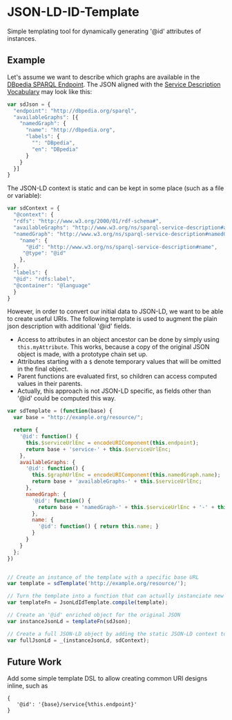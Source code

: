 JSON-LD-ID-Template
===================

Simple templating tool for dynamically generating '@id' attributes of instances.

## Example

Let's assume we want to describe which graphs are available in the [DBpedia SPARQL Endpoint](http://dbpedia.org/sparql).
The JSON aligned with the [Service Description Vocabulary](http://www.w3.org/TR/sparql11-service-description/) may look like this:

```javascript
var sdJson = {
  "endpoint": "http://dbpedia.org/sparql",
  "availableGraphs": [{
    "namedGraph": {
      "name": "http://dbpedia.org",
      "labels": {
        "": "DBpedia",
        "en": "DBpedia"
      }
    }
  }]
}
```


The JSON-LD context is static and can be kept in some place (such as a file or variable):

```javascript
var sdContext = {
  "@context": {
  "rdfs": "http://www.w3.org/2000/01/rdf-schema#",
  "availableGraphs": "http://www.w3.org/ns/sparql-service-description#availableGraphs",
  "namedGraph": "http://www.w3.org/ns/sparql-service-description#namedGraph",
    "name": {
      "@id": "http://www.w3.org/ns/sparql-service-description#name",
     "@type": "@id"
    },
  },
  "labels": {
  "@id": "rdfs:label",
  "@container": "@language"
  }
}
```

However, in order to convert our initial data to JSON-LD, we want to be able to create useful URIs.
The following template is used to augment the plain json description with additional '@id' fields.

- Access to attributes in an object ancestor can be done by  simply using `this.myAttribute`. This works, because a copy of the original JSON object is made, with a prototype chain set up.
- Attributes starting with a `$` denote temporary values that will be omitted in the final object.
- Parent functions are evaluated first, so children can access computed values in their parents.
- Actually, this approach is not JSON-LD specific, as fields other than '@id' could be computed this way.

```javascript
var sdTemplate = (function(base) {
  var base = "http://example.org/resource/";

  return {
    '@id': function() {
      this.$serviceUrlEnc = encodeURIComponent(this.endpoint);
      return base + 'service-' + this.$serviceUrlEnc;
    },
    availableGraphs: {
      '@id': function() {
        this.$graphUrlEnc = encodeURIComponent(this.namedGraph.name);
        return base + 'availableGraphs-' + this.$serviceUrlEnc;
      },
      namedGraph: {
        '@id': function() {
          return base + 'namedGraph-' + this.$serviceUrlEnc + '-' + this.$graphUrlEnc;
        },
        name: {
          '@id': function() { return this.name; }
        }
      }
    }
  };
})
```

```javascript

// Create an instance of the template with a specific base URL
var template = sdTemplate('http://example.org/resource/');

// Turn the template into a function that can actually instanciate new objects
var templateFn = JsonLdIdTemplate.compile(template);

// Create an '@id' enriched object for the original JSON
var instanceJsonLd = templateFn(sdJson);

// Create a full JSON-LD object by adding the static JSON-LD context to the instance
var fullJsonLd = _(instanceJsonLd, sdContext);


```


## Future Work
Add some simple template DSL to allow creating common URI designs inline, such as
```
{
   '@id': '{base}/service{%this.endpoint}'
}
```

